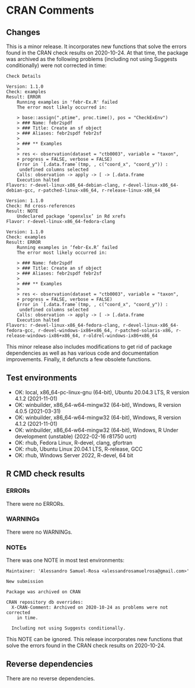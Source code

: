 # CRAN Comments

## Changes

This is a minor release. It incorporates new functions that solve the errors found in the CRAN
check results on 2020-10-24. At that time, the package was archived as the following problems
(including not using Suggests conditionally) were not corrected in time:

```
Check Details

Version: 1.1.0
Check: examples
Result: ERROR
    Running examples in 'febr-Ex.R' failed
    The error most likely occurred in:
    
    > base::assign(".ptime", proc.time(), pos = "CheckExEnv")
    > ### Name: febr2spdf
    > ### Title: Create an sf object
    > ### Aliases: febr2spdf febr2sf
    >
    > ### ** Examples
    >
    > res <- observation(dataset = "ctb0003", variable = "taxon",
    + progress = FALSE, verbose = FALSE)
    Error in `[.data.frame`(tmp, , c("coord_x", "coord_y")) :
     undefined columns selected
    Calls: observation -> apply -> [ -> [.data.frame
    Execution halted
Flavors: r-devel-linux-x86_64-debian-clang, r-devel-linux-x86_64-debian-gcc, r-patched-linux-x86_64, r-release-linux-x86_64

Version: 1.1.0
Check: Rd cross-references
Result: NOTE
    Undeclared package ‘openxlsx’ in Rd xrefs
Flavor: r-devel-linux-x86_64-fedora-clang

Version: 1.1.0
Check: examples
Result: ERROR
    Running examples in ‘febr-Ex.R’ failed
    The error most likely occurred in:
    
    > ### Name: febr2spdf
    > ### Title: Create an sf object
    > ### Aliases: febr2spdf febr2sf
    >
    > ### ** Examples
    >
    > res <- observation(dataset = "ctb0003", variable = "taxon",
    + progress = FALSE, verbose = FALSE)
    Error in `[.data.frame`(tmp, , c("coord_x", "coord_y")) :
     undefined columns selected
    Calls: observation -> apply -> [ -> [.data.frame
    Execution halted
Flavors: r-devel-linux-x86_64-fedora-clang, r-devel-linux-x86_64-fedora-gcc, r-devel-windows-ix86+x86_64, r-patched-solaris-x86, r-release-windows-ix86+x86_64, r-oldrel-windows-ix86+x86_64 
```

This minor release also includes modifications to get rid of package dependencies as well as has
various code and documentation improvements. Finally, it defuncts a few obsolete functions.

## Test environments

* OK: local, x86_64-pc-linux-gnu (64-bit), Ubuntu 20.04.3 LTS, R version 4.1.2 (2021-11-01)
* OK: winbuilder, x86_64-w64-mingw32 (64-bit), Windows, R version 4.0.5 (2021-03-31)
* OK: winbuilder, x86_64-w64-mingw32 (64-bit), Windows, R version 4.1.2 (2021-11-01)
* OK: winbuilder, x86_64-w64-mingw32 (64-bit), Windows, R Under development (unstable) (2022-02-16 r81750 ucrt)
* OK: rhub, Fedora Linux, R-devel, clang, gfortran
* OK: rhub, Ubuntu Linux 20.04.1 LTS, R-release, GCC
* OK: rhub, Windows Server 2022, R-devel, 64 bit

## R CMD check results

### ERRORs

There were no ERRORs.

### WARNINGs

There were no WARNINGs.

### NOTEs

There was one NOTE in most test environments:

```
Maintainer: 'Alessandro Samuel-Rosa <alessandrosamuelrosa@gmail.com>'

New submission

Package was archived on CRAN

CRAN repository db overrides:
  X-CRAN-Comment: Archived on 2020-10-24 as problems were not corrected
    in time.

  Including not using Suggests conditionally.
```

This NOTE can be ignored. This release incorporates new functions that solve the errors found in the
CRAN check results on 2020-10-24.

## Reverse dependencies

There are no reverse dependencies.

